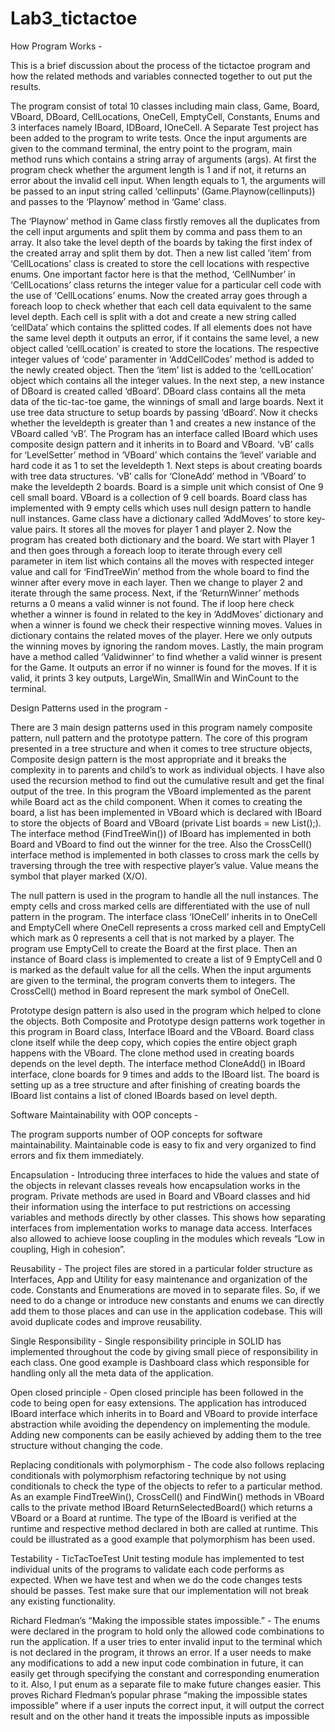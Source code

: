 # Lab3_tictactoe

How Program Works - 

This is a brief discussion about the process of the tictactoe program and how the related methods and variables connected together to out put the results.


The program consist of total 10 classes including main class, Game, Board, VBoard, DBoard, CellLocations, OneCell, EmptyCell, Constants, Enums and 3 interfaces namely IBoard, 
IDBoard, IOneCell. A Separate Test project has been added to the program to write tests. Once the input arguments are given to the command terminal, the entry point to the 
program, main method runs which contains a string array of arguments (args). At first the program check whether the argument length is 1 and if not, it returns an error about 
the invalid cell input. When length equals to 1, the arguments will be passed to an input string called ‘cellinputs’ (Game.Playnow(cellinputs)) and passes to the ‘Playnow’ 
method in ‘Game’ class.

The ‘Playnow’ method in Game class firstly removes all the duplicates from the cell input arguments and split them by comma and pass them to an array. It also take the level 
depth of the boards by taking the first index of the created array and split them by dot. Then a new list called ‘item’ from ‘CellLocations’ class is created to store the cell 
locations with respective enums. One important factor here is that the method, ‘CellNumber’ in ‘CellLocations’ class returns the integer value for a particular cell code with 
the use of ‘CellLocations’ enums. Now the created array goes through a foreach loop to check whether that each cell data equivalent to the same level depth. Each cell is split 
with a dot and create a new string called ‘cellData’ which contains the splitted codes. If all elements does not have the same level depth it outputs an error, if it contains 
the same level, a new object called ‘cellLocation’ is created to store the locations. The respective integer values of ‘code’ paramenter in ‘AddCellCodes’ method is added to the newly created object. Then the ‘item’ list is added to the ‘cellLocation’ object which contains all the integer values.
In the next step, a new instance of DBoard is created called ‘dBoard’. DBoard class contains all the meta data of the tic-tac-toe game, the winnings of small and large boards. 
Next it use tree data structure to setup boards by passing ‘dBoard’. Now it checks whether the leveldepth is greater than 1 and creates a new instance of the VBoard called ‘vB’.
The Program has an interface called IBoard which uses composite design pattern and it inherits in to Board and VBoard. ‘vB’ calls for ‘LevelSetter’ method in ‘VBoard’ which 
contains the ‘level’ variable and hard code it as 1 to set the leveldepth 1. Next steps is about creating boards with tree data structures. ‘vB’ calls for ‘CloneAdd’ method 
in ‘VBoard’ to make the leveldepth 2 boards. Board is a simple unit which consist of One 9 cell small board. VBoard is a collection of 9 cell boards. Board class has implemented with 9 empty cells which uses null design pattern to handle null instances.
Game class have a dictionary called ‘AddMoves’ to store key-value pairs. It stores all the moves for player 1 and player 2. Now the program has created both dictionary and the 
board. We start with Player 1 and then goes through a foreach loop to iterate through every cell parameter in item list which contains all the moves with respected integer value and call for ‘FindTreeWin’ method from the whole board to find the winner after every move in each layer. Then we change to player 2 and iterate through the same process. Next, if the ‘ReturnWinner’ methods returns a 0 means a valid winner is not found. The if loop here check whether a winner is found in related to the key
in ‘AddMoves’ dictionary and when a winner is found we check their respective winning moves. Values in dictionary contains the related moves of the player. Here we only outputs the winning moves by ignoring the random moves.
Lastly, the main program have a method called ‘Validwinner’ to find whether a valid winner is present for the Game. It outputs an error if no winner is found for the moves. If it is valid, it prints 3 key outputs, LargeWin, SmallWin and WinCount to the terminal.

Design Patterns used in the program - 

There are 3 main design patterns used in this program namely composite pattern, null pattern and the prototype pattern. The core of this program presented in a tree structure and when it comes to tree structure objects, Composite design pattern is the most appropriate and it breaks the complexity in to parents and child’s to work as individual objects. I have also used the recursion method to find out the cumulative result and get the final output of the tree. In this program the VBoard implemented as the parent while Board act as the child component. When it comes to creating the board, a list has been implemented in VBoard which is declared with IBoard to store the objects of Board and VBoard (private List<IBoard> boards = new List<IBoard>();). The interface method (FindTreeWin()) of IBoard has implemented in both Board and VBoard to find out the winner for the tree. Also the CrossCell() interface method is implemented in both classes to cross mark the cells by traversing through the tree with respective player’s value. Value means the symbol that player marked (X/O).

The null pattern is used in the program to handle all the null instances. The empty cells and cross marked cells are differentiated with the use of null pattern in the program. The interface class ‘IOneCell’ inherits in to OneCell and EmptyCell where OneCell represents a cross marked cell and EmptyCell which mark as 0 represents a cell that is not marked by a player. The program use EmptyCell to create the Board at the first place. Then an instance of Board class is implemented to create a list of 9 EmptyCell and 0 is marked as the default value for all the cells. When the input arguments are given to the terminal, the program converts them to integers. The CrossCell() method in Board represent the mark symbol of OneCell.

Prototype design pattern is also used in the program which helped to clone the objects. Both Composite and Prototype design patterns work together in this program in Board class, Interface IBoard and the VBoard. Board class clone itself while the deep copy, which copies the entire object graph happens with the VBoard. The clone method used in creating boards depends on the level depth. The interface method CloneAdd() in IBoard interface, clone boards for 9 times and adds to the IBoard list. The board is setting up as a tree structure and after finishing of creating boards the IBoard list contains a list of cloned IBoards based on level depth.


Software Maintainability with OOP concepts - 

The program supports number of OOP concepts for software maintainability. Maintainable code is easy to fix and very organized to find errors and fix them immediately.

Encapsulation - 
Introducing three interfaces to hide the values and state of the objects in relevant classes reveals how encapsulation works in the program. Private methods are used in Board and VBoard classes and hid their information using the interface to put restrictions on accessing variables and methods directly by other classes. This shows how separating interfaces from implementation works to manage data access. Interfaces also allowed to achieve loose coupling in the modules which reveals “Low in coupling, High in cohesion”.

Reusability - 
The project files are stored in a particular folder structure as Interfaces, App and Utility for easy maintenance and organization of the code. Constants and Enumerations are moved in to separate files. So, if we need to do a change or introduce new constants and enums we can directly add them to those places and can use in the application codebase. This will avoid duplicate codes and improve reusability.

Single Responsibility - 
Single responsibility principle in SOLID has implemented throughout the code by giving small piece of responsibility in each class. One good example is Dashboard class which responsible for handling only all the meta data of the application.

Open closed principle - 
Open closed principle has been followed in the code to being open for easy extensions. The application has introduced IBoard interface which inherits in to Board and VBoard to provide interface abstraction while avoiding the dependency on implementing the module. Adding new components can be easily achieved by adding them to the tree structure without changing the code.

Replacing conditionals with polymorphism - 
The code also follows replacing conditionals with polymorphism refactoring technique by not using conditionals to check the type of the objects to refer to a particular method. As an example FindTreeWin(), CrossCell() and FindWin() methods in VBoard calls to the private method IBoard ReturnSelectedBoard() which returns a VBoard or a Board at runtime. The type of the IBoard is verified at the runtime and respective method declared in both are called at runtime. This could be illustrated as a good example that polymorphism has been used.

Testability - 
TicTacToeTest Unit testing module has implemented to test individual units of the programs to validate each code performs as expected. When we have test and when we do the code changes tests should be passes. Test make sure that our implementation will not break any existing functionality.

Richard Fledman’s “Making the impossible states impossible.” - 
The enums were declared in the program to hold only the allowed code combinations to run the application. If a user tries to enter invalid input to the terminal which is not declared in the program, it throws an error. If a user needs to make any modifications to add a new input code combination in future, it can easily get through specifying the constant and corresponding enumeration to it. Also, I put enum as a separate file to make future changes easier. This proves Richard Fledman’s popular phrase “making the impossible states impossible” where if a user inputs the correct input, it will output the correct result and on the other hand it treats the impossible inputs as impossible
